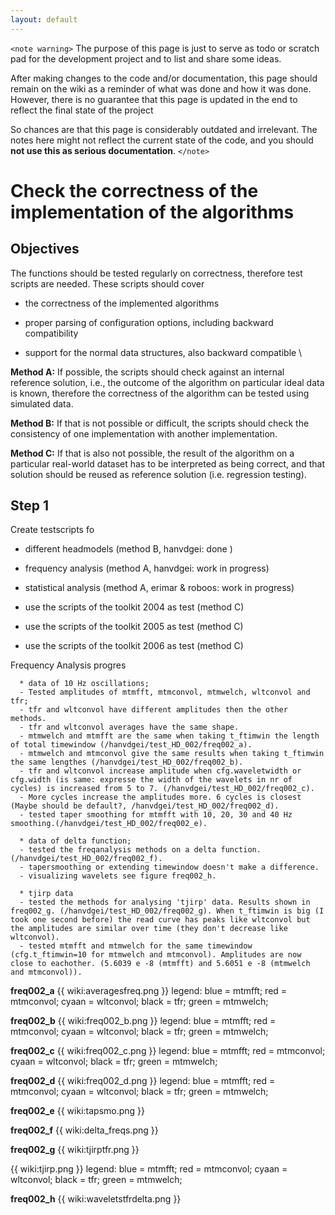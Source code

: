 ```yaml
---
layout: default
---
```


`<note warning>`
The purpose of this page is just to serve as todo or scratch pad for the development project and to list and share some ideas. 

After making changes to the code and/or documentation, this page should remain on the wiki as a reminder of what was done and how it was done. However, there is no guarantee that this page is updated in the end to reflect the final state of the project

So chances are that this page is considerably outdated and irrelevant. The notes here might not reflect the current state of the code, and you should **not use this as serious documentation**.
`</note>`

# Check the correctness of the implementation of the algorithms


## Objectives

The functions should be tested regularly on correctness, therefore test scripts are needed. These scripts should cover


*  the correctness of the implemented algorithms

*  proper parsing of configuration options, including backward compatibility

*  support for the normal data structures, also backward compatible
\\

**Method A:** If possible, the scripts should check against an internal reference solution, i.e., the outcome of the algorithm on  particular ideal data is known, therefore the correctness of the algorithm can be tested using simulated data.

**Method B:** If that is not possible or difficult, the scripts should check the consistency of one implementation with another implementation. 

**Method C:** If that is also not possible, the result of the algorithm on a particular real-world dataset has to be interpreted as being correct, and that solution should be reused as reference solution (i.e. regression testing). 

## Step 1

Create testscripts fo

*  different headmodels (method B, hanvdgei: done )

*  frequency analysis (method A, hanvdgei: work in progress)

*  statistical analysis (method A, erimar & roboos: work in progress)

*  use the scripts of the toolkit 2004 as test (method C)

*  use the scripts of the toolkit 2005 as test (method C)

*  use the scripts of the toolkit 2006 as test (method C)



Frequency Analysis progres

      * data of 10 Hz oscillations;
      - Tested amplitudes of mtmfft, mtmconvol, mtmwelch, wltconvol and tfr;
      - tfr and wltconvol have different amplitudes then the other methods.
      - tfr and wltconvol averages have the same shape.
      - mtmwelch and mtmfft are the same when taking t_ftimwin the length of total timewindow (/hanvdgei/test_HD_002/freq002_a).
      - mtmwelch and mtmconvol give the same results when taking t_ftimwin the same lengthes (/hanvdgei/test_HD_002/freq002_b).
      - tfr and wltconvol increase amplitude when cfg.waveletwidth or cfg.width (is same: expresse the width of the wavelets in nr of cycles) is increased from 5 to 7. (/hanvdgei/test_HD_002/freq002_c). 
      - More cycles increase the amplitudes more. 6 cycles is closest (Maybe should be default?, /hanvdgei/test_HD_002/freq002_d).
      - tested taper smoothing for mtmfft with 10, 20, 30 and 40 Hz smoothing.(/hanvdgei/test_HD_002/freq002_e).

      * data of delta function;
      - tested the freqanalysis methods on a delta function.(/hanvdgei/test_HD_002/freq002_f).
      - tapersmoothing or extending timewindow doesn't make a difference.
      - visualizing wavelets see figure freq002_h.

      * tjirp data
      - tested the methods for analysing 'tjirp' data. Results shown in freq002_g. (/hanvdgei/test_HD_002/freq002_g). When t_ftimwin is big (I took one second before) the read curve has peaks like wltconvol but the amplitudes are similar over time (they don't decrease like wltconvol).
      - tested mtmfft and mtmwelch for the same timewindow (cfg.t_ftimwin=10 for mtmwelch and mtmconvol). Amplitudes are now close to eachother. (5.6039 e -8 (mtmfft) and 5.6051 e -8 (mtmwelch and mtmconvol)).



**freq002_a**
{{ wiki:averagesfreq.png }}
legend: blue = mtmfft; red = mtmconvol; cyaan = wltconvol; black = tfr; green = mtmwelch;

**freq002_b**
{{ wiki:freq002_b.png }}
legend: blue = mtmfft; red = mtmconvol; cyaan = wltconvol; black = tfr; green = mtmwelch;

**freq002_c**
{{ wiki:freq002_c.png }}
legend: blue = mtmfft; red = mtmconvol; cyaan = wltconvol; black = tfr; green = mtmwelch;

**freq002_d**
{{ wiki:freq002_d.png }}
legend: blue = mtmfft; red = mtmconvol; cyaan = wltconvol; black = tfr; green = mtmwelch;

**freq002_e**
{{ wiki:tapsmo.png }}

**freq002_f**
{{ wiki:delta_freqs.png }}

**freq002_g**
{{ wiki:tjirptfr.png }}

{{ wiki:tjirp.png }}
legend: blue = mtmfft; red = mtmconvol; cyaan = wltconvol; black = tfr; green = mtmwelch;

**freq002_h**
{{ wiki:waveletstfrdelta.png  }}



